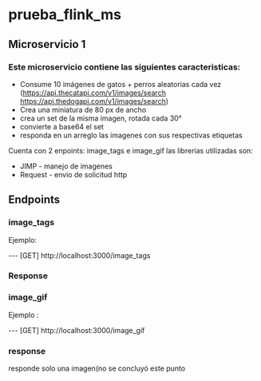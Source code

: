 # prueba_flink_ms
## Microservicio 1

### Este microservicio contiene las siguientes caracteristicas:
* Consume 10 imágenes de gatos + perros aleatorias cada vez (https://api.thecatapi.com/v1/images/search https://api.thedogapi.com/v1/images/search)
* Crea una miniatura de 80 px de ancho
* crea un set de la misma imagen, rotada cada 30°
* convierte a base64 el set
* responda en un arreglo las imagenes con sus respectivas etiquetas

Cuenta con 2 enpoints: image_tags e image_gif 
las librerias utilizadas son:
  * JIMP - manejo de imagenes
  * Request - envio de solicitud http

## Endpoints
### image_tags

Ejemplo: 

 --- [GET] http://localhost:3000/image_tags 

### Response 

### image_gif 

Ejemplo : 

 --- [GET] http://localhost:3000/image_gif
 
 ### response 
 
 responde solo una imagen(no se concluyó este punto
 
 

